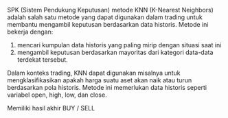 SPK (Sistem Pendukung Keputusan) metode KNN (K-Nearest Neighbors) adalah salah satu metode yang dapat digunakan dalam trading untuk membantu mengambil keputusan berdasarkan data historis.
Metode ini bekerja dengan: 
1. mencari kumpulan data historis yang paling mirip dengan situasi saat ini
2. mengambil keputusan berdasarkan mayoritas dari kategori data-data terdekat tersebut.

Dalam konteks trading, KNN dapat digunakan misalnya untuk mengklasifikasikan apakah harga suatu aset akan naik atau turun berdasarkan pola historis. 
Metode ini memerlukan data historis seperti variabel open, high, low, dan close. 


Memiliki hasil akhir BUY / SELL
